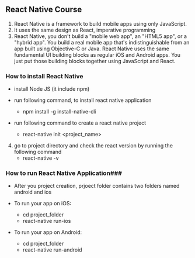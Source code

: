 ## React Native Course ##

1) React Native is a framework to build mobile apps using only JavaScript. 
2) It uses the same design as React, imperative programming
3) React Native, you don't build a "mobile web app", an "HTML5 app", or a "hybrid app". You build a real mobile app that's indistinguishable from an app built using Objective-C or Java. React Native uses the same fundamental UI building blocks as regular iOS and Android apps. You just put those building blocks together using JavaScript and React.

### How to install React Native ###
- install Node JS (it include npm)
- run following command, to install react native application
	- npm install -g install-native-cli

- run following command to create a react native project
	- react-native init <project_name>

4) go to project directory and check the react version by running the following command
	- react-native -v
### How to run React Native Application###
- After you project creation, prjoect folder contains two folders named android and ios
- To run your app on iOS:
	- cd project_folder
	- react-native run-ios
   
- To run your app on Android:
	- cd project_folder
	- react-native run-android
